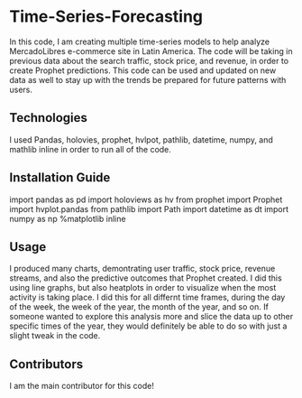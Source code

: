 # Time-Series-Forecasting
In this code, I am creating multiple time-series models to help analyze MercadoLibres e-commerce site in Latin America. The code will be taking in previous data about the search traffic, stock price, and revenue, in order to create Prophet predictions. This code can be used and updated on new data as well to stay up with the trends be prepared for future patterns with users. 

## Technologies
I used Pandas, holovies, prophet, hvlpot, pathlib, datetime, numpy, and mathlib inline in order to run all of the code.

## Installation Guide
import pandas as pd
import holoviews as hv
from prophet import Prophet
import hvplot.pandas
from pathlib import Path
import datetime as dt
import numpy as np
%matplotlib inline

## Usage
I produced many charts, demontrating user traffic, stock price, revenue streams, and also the predictive outcomes that Prophet created. I did this using line graphs, but also heatplots in order to visualize when the most activity is taking place. I did this for all differnt time frames, during the day of the week, the week of the year, the month of the year, and so on. If someone wanted to explore this analysis more and slice the data up to other specific times of the year, they would definitely be able to do so with just a slight tweak in the code.

## Contributors
I am the main contributor for this code!
